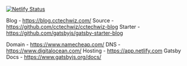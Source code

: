 [![Netlify Status](https://api.netlify.com/api/v1/badges/d10c142c-e0b0-4a40-b02b-ec17db716101/deploy-status)](https://app.netlify.com/sites/frosty-ptolemy-1d7066/deploys)

Blog - https://blog.cctechwiz.com/
Source - https://github.com/cctechwiz/cctechwiz-blog
Starter - https://github.com/gatsbyjs/gatsby-starter-blog

Domain - https://www.namecheap.com/
DNS - https://www.digitalocean.com/
Hosting - https://app.netlify.com
Gatsby Docs - https://www.gatsbyjs.org/docs/
